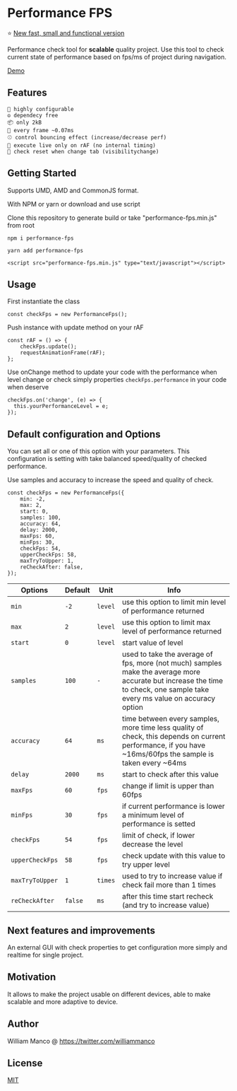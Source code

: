 # Performance FPS

⭐️ [New fast, small and functional version](https://github.com/williammanco/check-performance)

Performance check tool for **scalable** quality project.
Use this tool to check current state of performance based on fps/ms of project during navigation.

[Demo](https://williammanco.github.io/performance-fps/public/)

## Features

	🎲 highly configurable
	☮️ dependecy free
	📦 only 2kB
	🚀 every frame ~0.07ms
	⚾ control bouncing effect (increase/decrease perf)
	🧟 execute live only on rAF (no internal timing)
	🙈 check reset when change tab (visibilitychange)


## Getting Started

Supports UMD, AMD and CommonJS format.

With NPM or yarn or download and use script

Clone this repository to generate build or take "performance-fps.min.js" from root

```
npm i performance-fps
```
```
yarn add performance-fps
```
```
<script src="performance-fps.min.js" type="text/javascript"></script>
```

## Usage

First instantiate the class
```
const checkFps = new PerformanceFps();
```
Push instance with update method on your rAF
```
const rAF = () => {
	checkFps.update();
	requestAnimationFrame(rAF);
};
```
Use onChange method to update your code with the performance when level change or check simply properties `checkFps.performance` in your code when deserve
```
checkFps.on('change', (e) => {
  this.yourPerformanceLevel = e;
});
```

## Default configuration and Options

You can set all or one of this option  with your parameters.
This configuration is setting with take balanced speed/quality of checked performance.

Use samples and accuracy to increase the speed and quality of check. 

```
const checkFps = new PerformanceFps({
    min: -2,
    max: 2,
    start: 0,
    samples: 100,
    accuracy: 64,
    delay: 2000,
    maxFps: 60,
    minFps: 30,
    checkFps: 54,
    upperCheckFps: 58,
    maxTryToUpper: 1,
    reCheckAfter: false,
});
```

Options | Default | Unit | Info
--- | --- | --- | ---
`min`| `-2` | `level` | use this option to limit min level of performance returned
`max`| `2` | `level` | use this option to limit max level of performance returned
`start`| `0` | `level` | start value of level
`samples`| `100` | `-` | used to take the average of fps, more (not much) samples make the average more accurate but increase the time to check, one sample take every ms value on accuracy option
`accuracy`| `64` | `ms` | time between every samples, more time less quality of check, this depends on current performance, if you have ~16ms/60fps the sample is taken every ~64ms
`delay`| `2000` | `ms` | start to check after this value
`maxFps`| `60` | `fps` | change if limit is upper than 60fps
`minFps`| `30` | `fps` | if current performance is lower a minimum level of performance is setted
`checkFps`| `54` | `fps` | limit of check, if lower decrease the level
`upperCheckFps`| `58` | `fps` | check update with this value to try upper level
`maxTryToUpper`| `1` | `times` | used to try to increase value if check fail more than 1 times
`reCheckAfter`| `false` | `ms` | after this time start recheck (and try to increase value)



## Next features and improvements

An external GUI with check properties 	to get configuration more simply and 	realtime for single project. 


## Motivation

It allows to make the project usable on different devices, able to make scalable and more adaptive to device.

## Author

William Manco @ https://twitter.com/williammanco

## License

[MIT](http://opensource.org/licenses/mit-license.php)
